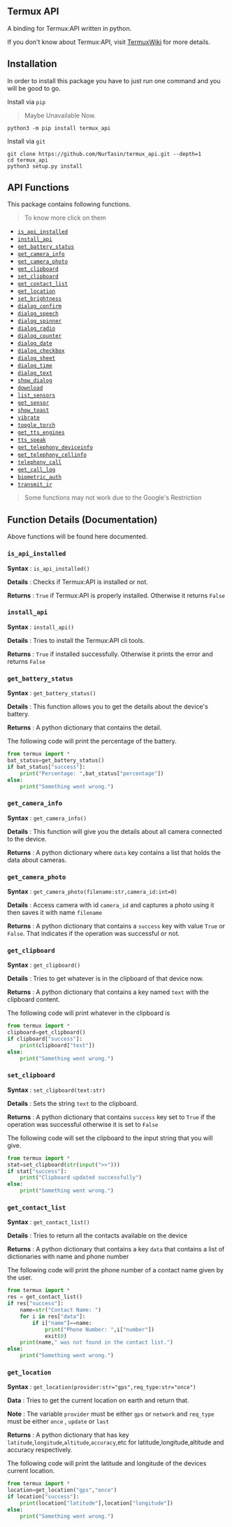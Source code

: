 ## Termux API

A binding for Termux:API written in python.

If you don't know about Termux:API, visit [TermuxWiki](https://wiki.termux.com/wiki/Termux:API) for more details.

## Installation
In order to install this package you have to just run one command and you will be good to go.

Install via `pip`
> Maybe Unavailable Now.
```console
python3 -m pip install termux_api
```

Install via `git`
```console
git clone https://github.com/NurTasin/termux_api.git --depth=1
cd termux_api
python3 setup.py install
```

## API Functions
This package contains following functions. 
> To know more click on them

- [`is_api_installed`](#is_api_installed)
- [`install_api`](#install_api)
- [`get_battery_status`](#get_battery_status)
- [`get_camera_info`](#get_camera_info)
- [`get_camera_photo`](#get_camera_photo)
- [`get_clipboard`](#get_clipboard)
- [`set_clipboard`](#set_clipboard)
- [`get_contact_list`](#get_contact_list)
- [`get_location`](#get_location)
- [`set_brightness`](#set_brightness)
- [`dialog_confirm`](#dialog_confirm)
- [`dialog_speech`](#dialog_speech)
- [`dialog_spinner`](#dialog_spinner)
- [`dialog_radio`](#dialog_radio)
- [`dialog_counter`](#dialog_counter)
- [`dialog_date`](#dialog_date)
- [`dialog_checkbox`](#dialog_checkbox)
- [`dialog_sheet`](#dialog_sheet)
- [`dialog_time`](#dialog_time)
- [`dialog_text`](#dialog_text)
- [`show_dialog`](#show_dialog)
- [`download`](#download)
- [`list_sensors`](#list_sensors)
- [`get_sensor`](#get_sensor)
- [`show_toast`](#show_toast)
- [`vibrate`](#vibrate)
- [`toogle_torch`](#toogle_torch)
- [`get_tts_engines`](#get_tts_engines)
- [`tts_speak`](#tts_speak)
- [`get_telephony_deviceinfo`](#get_telephony_deviceinfo)
- [`get_telephony_cellinfo`](#get_telephony_cellinfo)
- [`telephony_call`](#telephony_call)
- [`get_call_log`](#get_call_log)
- [`biometric_auth`](#biometric_auth)
- [`transmit_ir`](#transmit_ir)

> Some functions may not work due to the Google's Restriction

## Function Details (Documentation)
Above functions will be found here documented.


### `is_api_installed`
**Syntax** : `is_api_installed()`

**Details** : Checks if Termux:API is installed or not.

**Returns** : `True` if Termux:API is properly installed. Otherwise it returns `False`

### `install_api`
**Syntax** : `install_api()`

**Details** : Tries to install the Termux:API cli tools.

**Returns** : `True` if installed successfully. Otherwise it prints the error and returns `False`

### `get_battery_status`
**Syntax** : `get_battery_status()`

**Details** : This function allows you to get the details about the device's battery.

**Returns** : A python dictionary that contains the detail.

The following code will print the percentage of the battery.
```python
from termux import *
bat_status=get_battery_status()
if bat_status["success"]:
    print("Percentage: ",bat_status["percentage"])
else:
    print("Something went wrong.")
```

### `get_camera_info`
**Syntax** : `get_camera_info()`

**Details** : This function will give you the details about all camera connected to the device.

**Returns** : A python dictionary where `data` key contains a list that holds the data about cameras.

### `get_camera_photo` 
**Syntax** : `get_camera_photo(filename:str,camera_id:int=0)`

**Details** : Access camera with id `camera_id` and captures a photo using it then saves it with name `filename`

**Returns** : A python dictionary that contains a `success` key with value `True` or `False`. That indicates if the operation was successful or not.

### `get_clipboard`
**Syntax** : `get_clipboard()`

**Details** : Tries to get whatever is in the clipboard of that device now.

**Returns** : A python dictionary that contains a key named `text` with the clipboard content.

The following code will print whatever in the clipboard is
```python
from termux import *
clipboard=get_clipboard()
if clipboard["success"]:
    print(clipboard["text"])
else:
    print("Something went wrong.")
```

### `set_clipboard`
**Syntax** : `set_clipboard(text:str)`

**Details** : Sets the string `text` to the clipboard.

**Returns** : A python dictionary that contains `success` key set to `True` if the operation was successful otherwise it is set to `False`

The following code will set the clipboard to the input string that you will give.
```python
from termux import *
stat=set_clipboard(str(input(">>")))
if stat["success"]:
    print("Clipboard updated successfully")
else:
    print("Something went wrong.")
```

### `get_contact_list`
**Syntax** : `get_contact_list()`

**Details** : Tries to return all the contacts available on the device 

**Returns** : A python dictionary that contains a key `data` that contains a list of dictionaries with name and phone number

The following code will print the phone number of a contact name given by the user.
```python
from termux import *
res = get_contact_list()
if res["success"]:
    name=str("Contact Name: ")
    for i in res["data"]:
        if i["name"]==name:
            print("Phone Number: ",i["number"])
            exit(0)
    print(name," was not found in the contact list.")
else:
    print("Something went wrong.")
```

### `get_location`
**Syntax** : `get_location(provider:str="gps",req_type:str="once")`

**Data** : Tries to get the current location on earth and return that.

**Note** : The variable `provider` must be either `gps` or `network` and `req_type` must be either `once` , `update` or `last`

**Returns** : A python dictionary that has key `latitude`,`longitude`,`altitude`,`accuracy`,etc for latitude,longitude,altitude and accuracy respectively.

The following code will print the latitude and longitude of the devices current location.
```python
from termux import *
location=get_location("gps","once")
if location["success"]:
    print(location["latitude"],location["longitude"])
else:
    print("Something went wrong.")
```
